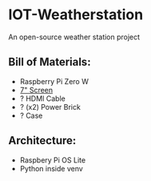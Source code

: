# IOT-Weatherstation
An open-source weather station project

## Bill of Materials:
* Raspberry Pi Zero W
* [7" Screen](https://a.co/d/12T4Pa5)
* ? HDMI Cable
* ? (x2) Power Brick 
* ? Case

## Architecture:
* Raspbery Pi OS Lite
* Python inside venv